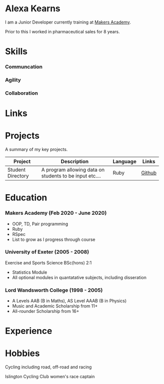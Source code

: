 # Alexa Kearns

I am a Junior Developer currently training at [Makers Academy](https://makers.tech/). 

Prior to this I worked in pharmaceutical sales for 8 years. 

# Skills
### Communcation

### Agility

### Collaboration
# Links

# Projects
A summary of my key projects. 

| Project | Description | Language | Links |
| --- | --- | --- | --- |
|Student Directory| A program allowing data on students to be input etc.... | Ruby | [Github](https://github.com/alexakearns/student-directory) |

# Education
### Makers Academy (Feb 2020 - June 2020)
- OOP, TD, Pair programming
- Ruby
- RSpec
- List to grow as I progress through course

### University of Exeter (2005 - 2008)
Exercise and Sports Science BSc(hons) 2:1
- Statistics Module
- All optional modules in quantatative subjects, including disseration

### Lord Wandsworth College (1998 - 2005)
- A Levels AAB (B in Maths), AS Level AAAB (B in Physics)
- Music and Academic Scholarship from 11+
- All-rounder Scholarship from 16+

# Experience

# Hobbies
Cycling including road, off-road and racing

Islington Cycling Club women's race captain
